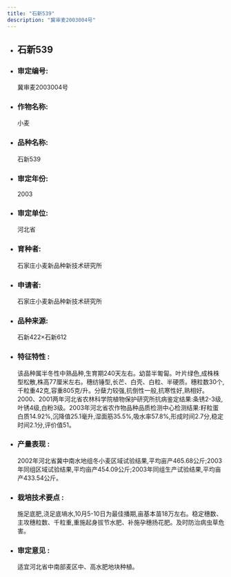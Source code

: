 ```yaml
---
title: "石新539"
description: "冀审麦2003004号"
---
```

* ## 石新539
* ###  审定编号:  
   冀审麦2003004号

*  ### 作物名称:  
   小麦

*   ###  品种名称: 
    石新539

*   ### 审定年份: 
    2003

*   ### 审定单位:  
    河北省

*   ### 育种者:  
    石家庄小麦新品种新技术研究所

*   ### 申请者:  
    石家庄小麦新品种新技术研究所

*   ### 品种来源:  
    石新422×石新612

*   ### 特征特性 : 
    该品种属半冬性中熟品种,生育期240天左右。幼苗半匍匐。叶片绿色,成株株型松散,株高77厘米左右。穗纺锤型,长芒、白壳、白粒、半硬质。穗粒数30个,千粒重42克,容重805克/升。分蘖力较强,抗倒性一般,抗寒性好,熟相好。2000、2001两年河北省农林科学院植物保护研究所抗病鉴定结果:条锈2-3级,叶锈4级,白粉3级。2003年河北省农作物品种品质检测中心检测结果:籽粒蛋白质14.92%,沉降值25.1毫升,湿面筋35.5%,吸水率57.8%,形成时间2.7分,稳定时间2.1分,评价值51。

*   ### 产量表现 : 
    2002年河北省冀中南水地组冬小麦区域试验结果,平均亩产465.68公斤;2003年同组区域试验结果,平均亩产454.09公斤;2003年同组生产试验结果,平均亩产433.54公斤。

*   ### 栽培技术要点 : 
    施足底肥,浇足底墒水,10月5-10日为最佳播期,亩基本苗18万左右。稳定穗数、主攻穗粒数、千粒重,重施起身拔节水肥、补施孕穗扬花肥。及时防治病虫草危害。

*   ### 审定意见 : 
    适宜河北省中南部麦区中、高水肥地块种植。
